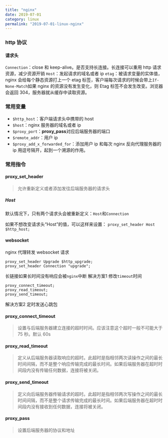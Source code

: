 ```yaml
---
title: "nginx"
date: 2019-07-01
category: linux
permalink: "2019-07-01-linux-nginx"
---
```

### http 协议

#### 请求头

`Connection`：close 和 keep-alive。是否支持长连接。长连接可以重用 http 请求资源，减少资源开销
`Host`：发起请求的域名或者 ip
`etag`：被请求变量的实体值，nginx 会给每个静态资源打上一个 etag 标签，客户端每次请求的时候会带上`If-None-Match`如果 nginx 的资源没有发生变化，则 Etag 标签不会发生改变。浏览器会返回 304，服务器就从缓存中读取资源。

### 常用变量

- `$http_host`：客户端请求头中携带的 host
- `$host`：nginx 服务器的域名或者 ip
- `$proxy_port`：**proxy_pass**对应后端服务器的端口
- `$remote_addr`：用户 ip
- `$proxy_add_x_forwarded_for`：添加用户 ip 和每次 nginx 反向代理服务器的 ip 用逗号隔开，起到一个溯源的作用。

### 常用指令

#### proxy_set_header

> 允许重新定义或者添加发往后端服务器的请求头

##### Host

默认情况下，只有两个请求头会被重新定义：`Host`和`Connection`

如果不想改变请求头“Host”的值，可以这样来设置：
`proxy_set_header Host $http_host;`

#### websocket

nginx 代理转发 websocket 请求

```
proxy_set_header Upgrade $http_upgrade;
proxy_set_header Connection "upgrade";
```
长链接如果长时间没有响应会被`nginx`中断
解决方案1
修改`timeout`时间
```
proxy_connect_timeout; 
proxy_read_timeout; 
proxy_send_timeout;
```
解决方案2
定时发送心跳包

#### proxy_connect_timeout

> 设置与后端服务器建立连接的超时时间。应该注意这个超时一般不可能大于 75 秒。默认 60s

#### proxy_read_timeout

> 定义从后端服务器读取响应的超时。此超时是指相邻两次读操作之间的最长时间间隔，而不是整个响应传输完成的最长时间。如果后端服务器在超时时间段内没有传输任何数据，连接将被关闭。

#### proxy_send_timeout

> 定义向后端服务器传输请求的超时。此超时是指相邻两次写操作之间的最长时间间隔，而不是整个请求传输完成的最长时间。如果后端服务器在超时时间段内没有接收到任何数据，连接将被关闭。

#### proxy_pass

> 设置后端服务器的协议和地址
